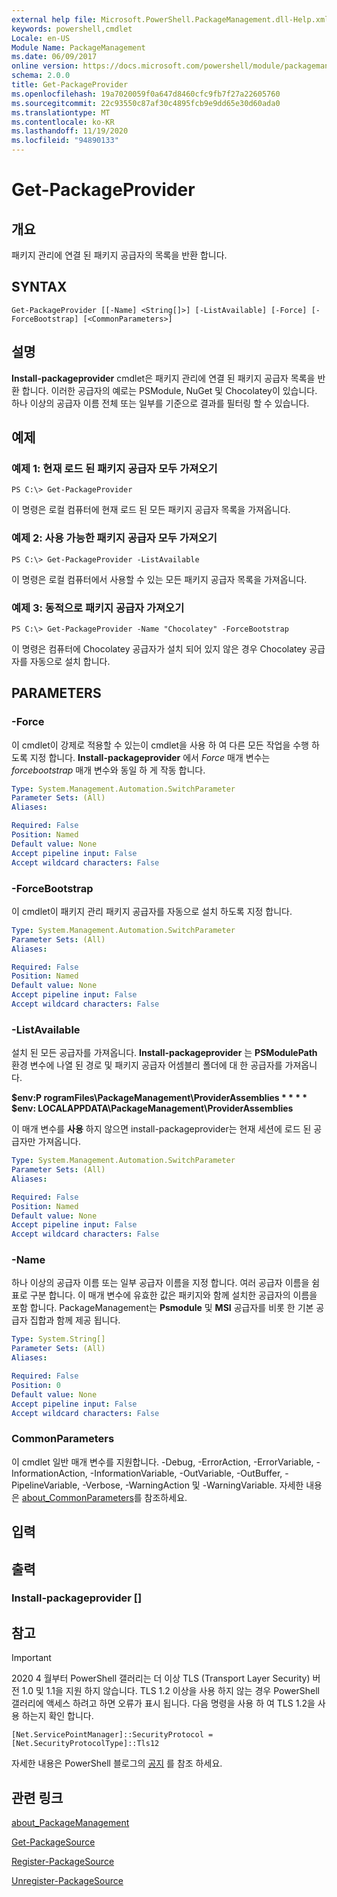 ```yaml
---
external help file: Microsoft.PowerShell.PackageManagement.dll-Help.xml
keywords: powershell,cmdlet
Locale: en-US
Module Name: PackageManagement
ms.date: 06/09/2017
online version: https://docs.microsoft.com/powershell/module/packagemanagement/get-packageprovider?view=powershell-7.1&WT.mc_id=ps-gethelp
schema: 2.0.0
title: Get-PackageProvider
ms.openlocfilehash: 19a7020059f0a647d8460cfc9fb7f27a22605760
ms.sourcegitcommit: 22c93550c87af30c4895fcb9e9dd65e30d60ada0
ms.translationtype: MT
ms.contentlocale: ko-KR
ms.lasthandoff: 11/19/2020
ms.locfileid: "94890133"
---
```

# Get-PackageProvider

## 개요
패키지 관리에 연결 된 패키지 공급자의 목록을 반환 합니다.

## SYNTAX

```
Get-PackageProvider [[-Name] <String[]>] [-ListAvailable] [-Force] [-ForceBootstrap] [<CommonParameters>]
```

## 설명

**Install-packageprovider** cmdlet은 패키지 관리에 연결 된 패키지 공급자 목록을 반환 합니다.
이러한 공급자의 예로는 PSModule, NuGet 및 Chocolatey이 있습니다.
하나 이상의 공급자 이름 전체 또는 일부를 기준으로 결과를 필터링 할 수 있습니다.

## 예제

### 예제 1: 현재 로드 된 패키지 공급자 모두 가져오기

```
PS C:\> Get-PackageProvider
```

이 명령은 로컬 컴퓨터에 현재 로드 된 모든 패키지 공급자 목록을 가져옵니다.

### 예제 2: 사용 가능한 패키지 공급자 모두 가져오기

```
PS C:\> Get-PackageProvider -ListAvailable
```

이 명령은 로컬 컴퓨터에서 사용할 수 있는 모든 패키지 공급자 목록을 가져옵니다.

### 예제 3: 동적으로 패키지 공급자 가져오기

```
PS C:\> Get-PackageProvider -Name "Chocolatey" -ForceBootstrap
```

이 명령은 컴퓨터에 Chocolatey 공급자가 설치 되어 있지 않은 경우 Chocolatey 공급자를 자동으로 설치 합니다.

## PARAMETERS

### -Force

이 cmdlet이 강제로 적용할 수 있는이 cmdlet을 사용 하 여 다른 모든 작업을 수행 하도록 지정 합니다.
**Install-packageprovider** 에서 *Force* 매개 변수는 *forcebootstrap* 매개 변수와 동일 하 게 작동 합니다.

```yaml
Type: System.Management.Automation.SwitchParameter
Parameter Sets: (All)
Aliases:

Required: False
Position: Named
Default value: None
Accept pipeline input: False
Accept wildcard characters: False
```

### -ForceBootstrap

이 cmdlet이 패키지 관리 패키지 공급자를 자동으로 설치 하도록 지정 합니다.

```yaml
Type: System.Management.Automation.SwitchParameter
Parameter Sets: (All)
Aliases:

Required: False
Position: Named
Default value: None
Accept pipeline input: False
Accept wildcard characters: False
```

### -ListAvailable

설치 된 모든 공급자를 가져옵니다.
**Install-packageprovider** 는 **PSModulePath** 환경 변수에 나열 된 경로 및 패키지 공급자 어셈블리 폴더에 대 한 공급자를 가져옵니다.

**$env:P rogramFiles\PackageManagement\ProviderAssemblies * * * * $env: LOCALAPPDATA\PackageManagement\ProviderAssemblies**

이 매개 변수를 **사용** 하지 않으면 install-packageprovider는 현재 세션에 로드 된 공급자만 가져옵니다.

```yaml
Type: System.Management.Automation.SwitchParameter
Parameter Sets: (All)
Aliases:

Required: False
Position: Named
Default value: None
Accept pipeline input: False
Accept wildcard characters: False
```

### -Name

하나 이상의 공급자 이름 또는 일부 공급자 이름을 지정 합니다.
여러 공급자 이름을 쉼표로 구분 합니다.
이 매개 변수에 유효한 값은 패키지와 함께 설치한 공급자의 이름을 포함 합니다. PackageManagement는 **Psmodule** 및 **MSI** 공급자를 비롯 한 기본 공급자 집합과 함께 제공 됩니다.

```yaml
Type: System.String[]
Parameter Sets: (All)
Aliases:

Required: False
Position: 0
Default value: None
Accept pipeline input: False
Accept wildcard characters: False
```

### CommonParameters

이 cmdlet 일반 매개 변수를 지원합니다. -Debug, -ErrorAction, -ErrorVariable, -InformationAction, -InformationVariable, -OutVariable, -OutBuffer, -PipelineVariable, -Verbose, -WarningAction 및 -WarningVariable. 자세한 내용은 [about_CommonParameters](https://go.microsoft.com/fwlink/?LinkID=113216)를 참조하세요.

## 입력

## 출력

### Install-packageprovider []

## 참고

> [!IMPORTANT]
> 2020 4 월부터 PowerShell 갤러리는 더 이상 TLS (Transport Layer Security) 버전 1.0 및 1.1을 지원 하지 않습니다. TLS 1.2 이상을 사용 하지 않는 경우 PowerShell 갤러리에 액세스 하려고 하면 오류가 표시 됩니다. 다음 명령을 사용 하 여 TLS 1.2을 사용 하는지 확인 합니다.
>
> `[Net.ServicePointManager]::SecurityProtocol = [Net.SecurityProtocolType]::Tls12`
>
> 자세한 내용은 PowerShell 블로그의 [공지](https://devblogs.microsoft.com/powershell/powershell-gallery-tls-support/) 를 참조 하세요.

## 관련 링크

[about_PackageManagement](../Microsoft.PowerShell.Core/About/about_PackageManagement.md)

[Get-PackageSource](Get-PackageSource.md)

[Register-PackageSource](Register-PackageSource.md)

[Unregister-PackageSource](Unregister-PackageSource.md)

